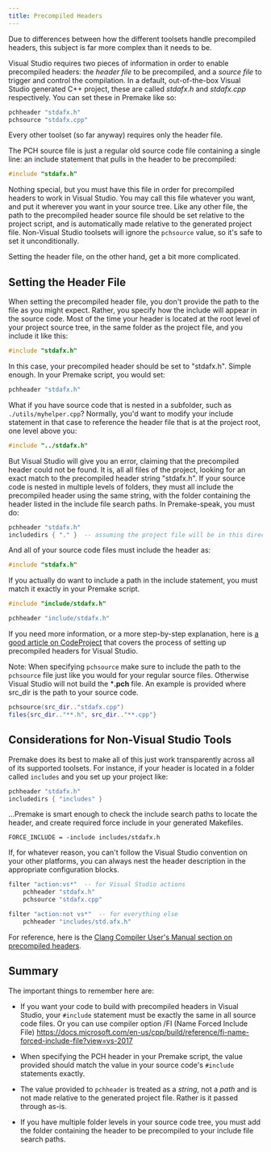 ```yaml
---
title: Precompiled Headers
---
```


Due to differences between how the different toolsets handle precompiled headers, this subject is far more complex than it needs to be.

Visual Studio requires two pieces of information in order to enable precompiled headers: the *header file* to be precompiled, and a *source file* to trigger and control the compilation. In a default, out-of-the-box Visual Studio generated C++ project, these are called *stdafx.h* and *stdafx.cpp* respectively. You can set these in Premake like so:

```lua
pchheader "stdafx.h"
pchsource "stdafx.cpp"
```

Every other toolset (so far anyway) requires only the header file.

The PCH source file is just a regular old source code file containing a single line: an include statement that pulls in the header to be precompiled:

```c
#include "stdafx.h"
```

Nothing special, but you must have this file in order for precompiled headers to work in Visual Studio. You may call this file whatever you want, and put it wherever you want in your source tree. Like any other file, the path to the precompiled header source file should be set relative to the project script, and is automatically made relative to the generated project file. Non-Visual Studio toolsets will ignore the `pchsource` value, so it's safe to set it unconditionally.

Setting the header file, on the other hand, get a bit more complicated.

## Setting the Header File

When setting the precompiled header file, you don't provide the path to the file as you might expect. Rather, you specify how the include will appear in the source code. Most of the time your header is located at the root level of your project source tree, in the same folder as the project file, and you include it like this:

```c
#include "stdafx.h"
```

In this case, your precompiled header should be set to "stdafx.h". Simple enough. In your Premake script, you would set:

```lua
pchheader "stdafx.h"
```

What if you have source code that is nested in a subfolder, such as `./utils/myhelper.cpp`? Normally, you'd want to modify your include statement in that case to reference the header file that is at the project root, one level above you:

```c
#include "../stdafx.h"
```

But Visual Studio will give you an error, claiming that the precompiled header could not be found. It is, all all files of the project, looking for an exact match to the precompiled header string "stdafx.h". If your source code is nested in multiple levels of folders, they must all include the precompiled header using the same string, with the folder containing the header listed in the include file search paths. In Premake-speak, you must do:

```lua
pchheader "stdafx.h"
includedirs { "." }  -- assuming the project file will be in this directory
```

And all of your source code files must include the header as:

```c
#include "stdafx.h"
```

If you actually do want to include a path in the include statement, you must match it exactly in your Premake script.

```c
#include "include/stdafx.h"
```
```lua
pchheader "include/stdafx.h"
```

If you need more information, or a more step-by-step explanation, here is [a good article on CodeProject](http://www.codeproject.com/Articles/320056/Projects-in-Visual-Cplusplus-2010-Part-3-Precompil) that covers the process of setting up precompiled headers for Visual Studio.

Note: When specifying `pchsource` make sure to include the path to the `pchsource` file just like you would for your regular source files. Otherwise Visual Studio will not build the ***.pch** file. An example is provided where src_dir is the path to your source code.

```lua
pchsource(src_dir.."stdafx.cpp")
files{src_dir.."**.h", src_dir.."**.cpp"}
```

## Considerations for Non-Visual Studio Tools

Premake does its best to make all of this just work transparently across all of its supported toolsets. For instance, if your header is located in a folder called `includes` and you set up your project like:

```lua
pchheader "stdafx.h"
includedirs { "includes" }
```

...Premake is smart enough to check the include search paths to locate the header, and create required force include in your generated Makefiles.

```make
FORCE_INCLUDE = -include includes/stdafx.h
```

If, for whatever reason, you can't follow the Visual Studio convention on your other platforms, you can always nest the header description in the appropriate configuration blocks.

```lua
filter "action:vs*"  -- for Visual Studio actions
	pchheader "stdafx.h"
	pchsource "stdafx.cpp"

filter "action:not vs*"  -- for everything else
	pchheader "includes/std.afx.h"
```

For reference, here is the [Clang Compiler User's Manual section on precompiled headers](http://clang.llvm.org/docs/UsersManual.html#usersmanual-precompiled-headers).

## Summary

The important things to remember here are:

* If you want your code to build with precompiled headers in Visual Studio, your `#include` statement must be exactly the same in all source code files. Or you can use compiler option /FI (Name Forced Include File) https://docs.microsoft.com/en-us/cpp/build/reference/fi-name-forced-include-file?view=vs-2017

* When specifying the PCH header in your Premake script, the value provided should match the value in your source code's `#include` statements exactly.

* The value provided to `pchheader` is treated as a *string*, not a *path* and is not made relative to the generated project file. Rather is it passed through as-is.

* If you have multiple folder levels in your source code tree, you must add the folder containing the header to be precompiled to your include file search paths.
